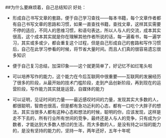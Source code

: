 ##为什么要麻烦着，自己总结知识
好处：

* 形成自己书写文章的套路，便于自己学习查找——每本书籍，每个文章作者都有自己书写文章的思路和习惯，如果一直查找书籍，查找文章，这样其实需要不停的适应，不同人的思维习惯，和语句表达，所以人与人的交流，成本其实很高，这个成本其实就是你在理解其他作者所说的话，每一遍看书，每一遍学习，其实或多或少，都会重复这个过程，但是自己形成自己的套路和写作习惯后，自己在此学习参看的时候，将节省大量时间。而且人们真的很容易遗忘很多知识

* 便于自己复习总结，加深印象——这个就更简单了，好记忆不如烂笔头啦

* 可以培养写作的能力，这个能力在今后互联网中很重要——互联网的发展经历了很多的阶段，从最开始的技术门槛阶段，走到产品创新阶段，再到现在的运营阶段，写作能力其实就是运营，自媒体的能力

* 可以证明，见证时间的力量——最近感叹时间的力量，发现其实大多数的人，都很聪明，智商也很高，但是都有急功近利的心态，都有一口吃个大胖子的想法，其实当很多人都有这种心态和想法的时候，聪明的你，应该发现，这样是走不下去的，所有行业所有世间的竞争，最终还是人与人的竞争，只有成为少数者，才能达到大多数人想过的生活。而大多数的人，是没有持之以恒的能力的，是没有坚持的能力的，坚持一年，两年还好，五年十年呢

